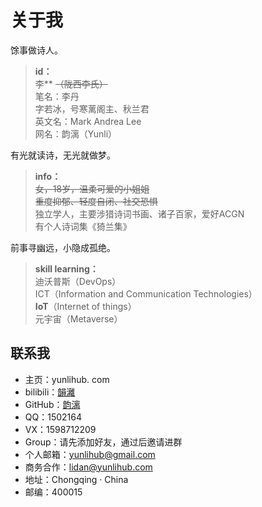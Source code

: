 # 关于我

馀事做诗人。

> **id：**  
> 李** ~~（陇西李氏）~~  
> 笔名：李丹  
> 字若冰，号寒蓠阁主、秋兰君  
> 英文名：Mark Andrea Lee  
> 网名：韵漓（Yunli）  

有光就读诗，无光就做梦。

> **info：**  
> ~~女，18岁，温柔可爱的小姐姐~~  
> ~~重度抑郁、轻度自闭、社交恐惧~~  
> 独立学人，主要涉猎诗词书画、诸子百家，爱好ACGN  
> 有个人诗词集《猗兰集》  

前事寻幽远，小隐成孤绝。

> **skill learning：**  
> 迪沃普斯（DevOps）  
> ICT（Information and Communication Technologies）  
> **IoT**（Internet of things）  
> 元宇宙（Metaverse）  

## 联系我

- 主页：yunlihub. com
- bilibili：[韻灕](https://space.bilibili.com/82783756)
- GitHub：[韵漓](https://github.com/yunliyo)
- QQ：1502164
- VX：1598712209
- Group：请先添加好友，通过后邀请进群
- 个人邮箱：yunlihub@gmail.com
- 商务合作：lidan@yunlihub.com
- 地址：Chongqing · China
- 邮编：400015